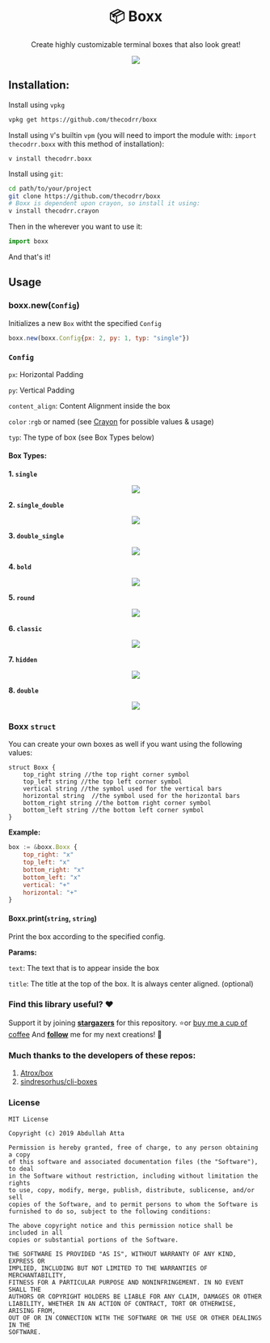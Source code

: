 <div align="center">
<h1>📦 Boxx</h1>
</div>

<p align="center">
Create highly customizable terminal boxes that also look great!
</p>

<p align="center">
<img src="https://raw.githubusercontent.com/thecodrr/boxx/master/Screenshots/main.png"/>
</p>

## Installation:

Install using `vpkg`

```bash
vpkg get https://github.com/thecodrr/boxx
```

Install using `V`'s builtin `vpm` (you will need to import the module with: `import thecodrr.boxx` with this method of installation):

```shell
v install thecodrr.boxx
```

Install using `git`:

```bash
cd path/to/your/project
git clone https://github.com/thecodrr/boxx
# Boxx is dependent upon crayon, so install it using:
v install thecodrr.crayon
```

Then in the wherever you want to use it:

```javascript
import boxx
```

And that's it!

## Usage

### boxx.new(`Config`)

Initializes a new `Box` witht the specified `Config`

```javascript
boxx.new(boxx.Config{px: 2, py: 1, typ: "single"})
```

### `Config`

`px`: Horizontal Padding

`py`: Vertical Padding

`content_align`: Content Alignment inside the box

`color` :`rgb` or named (see [Crayon](https://github.com/thecodrr/crayon) for possible values & usage)

`typ`: The type of box (see Box Types below)

#### Box Types:

**1. `single`**

<p align="center">
<img src="https://raw.githubusercontent.com/thecodrr/boxx/master/Screenshots/square.png"/>
</p>

**2. `single_double`**

<p align="center">
<img src="https://raw.githubusercontent.com/thecodrr/boxx/master/Screenshots/single_double.png"/>
</p>

**3. `double_single`**

<p align="center">
<img src="https://raw.githubusercontent.com/thecodrr/boxx/master/Screenshots/double_single.png"/>
</p>

**4. `bold`**

<p align="center">
<img src="https://raw.githubusercontent.com/thecodrr/boxx/master/Screenshots/bold.png"/>
</p>

**5. `round`**

<p align="center">
<img src="https://raw.githubusercontent.com/thecodrr/boxx/master/Screenshots/round.png"/>
</p>

**6. `classic`**

<p align="center">
<img src="https://raw.githubusercontent.com/thecodrr/boxx/master/Screenshots/classic.png"/>
</p>

**7. `hidden`**

<p align="center">
<img src="https://raw.githubusercontent.com/thecodrr/boxx/master/Screenshots/hidden.png"/>
</p>

**8. `double`**

<p align="center">
<img src="https://raw.githubusercontent.com/thecodrr/boxx/master/Screenshots/double.png"/>
</p>

### Boxx `struct`

You can create your own boxes as well if you want using the following values:

```vala
struct Boxx {
    top_right string //the top right corner symbol
    top_left string //the top left corner symbol
    vertical string //the symbol used for the vertical bars
    horizontal string  //the symbol used for the horizontal bars
    bottom_right string //the bottom right corner symbol
    bottom_left string //the bottom left corner symbol
}
```

**Example:**

```javascript
box := &boxx.Boxx {
    top_right: "x"
    top_left: "x"
    bottom_right: "x"
    bottom_left: "x"
    vertical: "+"
    horizontal: "+"
}
```

#### Boxx.print(`string`, `string`)

Print the box according to the specified config.

**Params:**

`text`: The text that is to appear inside the box

`title`: The title at the top of the box. It is always center aligned. (optional)

### Find this library useful? :heart:

Support it by joining **[stargazers](https://github.com/thecodrr/boxx/stargazers)** for this repository. :star:or [buy me a cup of coffee](https://ko-fi.com/thecodrr)
And **[follow](https://github.com/thecodrr)** me for my next creations! 🤩

### Much thanks to the developers of these repos:

1. [Atrox/box](https://github.com/Atrox/box)
2. [sindresorhus/cli-boxes](https://github.com/sindresorhus/cli-boxes)

### License

```
MIT License

Copyright (c) 2019 Abdullah Atta

Permission is hereby granted, free of charge, to any person obtaining a copy
of this software and associated documentation files (the "Software"), to deal
in the Software without restriction, including without limitation the rights
to use, copy, modify, merge, publish, distribute, sublicense, and/or sell
copies of the Software, and to permit persons to whom the Software is
furnished to do so, subject to the following conditions:

The above copyright notice and this permission notice shall be included in all
copies or substantial portions of the Software.

THE SOFTWARE IS PROVIDED "AS IS", WITHOUT WARRANTY OF ANY KIND, EXPRESS OR
IMPLIED, INCLUDING BUT NOT LIMITED TO THE WARRANTIES OF MERCHANTABILITY,
FITNESS FOR A PARTICULAR PURPOSE AND NONINFRINGEMENT. IN NO EVENT SHALL THE
AUTHORS OR COPYRIGHT HOLDERS BE LIABLE FOR ANY CLAIM, DAMAGES OR OTHER
LIABILITY, WHETHER IN AN ACTION OF CONTRACT, TORT OR OTHERWISE, ARISING FROM,
OUT OF OR IN CONNECTION WITH THE SOFTWARE OR THE USE OR OTHER DEALINGS IN THE
SOFTWARE.

```

